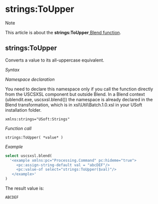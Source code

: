 # strings:ToUpper



> [!NOTE]
> This article is about the **strings:ToUpper**[ Blend function](/docs/Repositories/Blend%20functions).

## **strings:ToUpper**

Converts a value to its all-uppercase equivalent.

*Syntax*

*Namespace declaration*

You need to declare this namespace only if you call the function directly from the USCSXSL component but outside Blend. In a Blend context (ublendit.exe, uscsxsl.blend()) the namespace is already declared in the Blend transformation, which is in xsl\\Util\\Batch.1.0.xsl in your USoft installation folder.

```
xmlns:strings="USoft:Strings"
```

*Function call*

```
strings:ToUpper( *value* )
```

*Example*

```sql
select uscsxsl.blend(
  '<example xmlns:pc="Processing.Command" pc:hideme="true">
     <pc:assign-string-default val = "abcDEF"/>
     <pc:value-of select="strings:ToUpper($val)"/>
   </example>'
)
```

The result value is:

```
ABCDEF
```

 